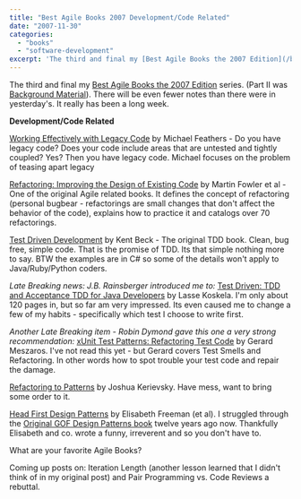 ```yaml
---
title: "Best Agile Books 2007 Development/Code Related"
date: "2007-11-30"
categories: 
  - "books"
  - "software-development"
excerpt: 'The third and final my [Best Agile Books the 2007 Edition](/blog/best-agile-book)'
---
```


The third and final my [Best Agile Books the 2007 Edition](/blog/best-agile-book) series. (Part II was [Background Material](/blog/best-agile-bo-1)). There will be even fewer notes than there were in yesterday's. It really has been a long week.

**Development/Code Related**

[Working Effectively with Legacy Code](external:https://www.amazon.com/Working-Effectively-Legacy-Robert-Martin/dp/0131177052/&tag=notesfromatoo-20) by Michael Feathers - Do you have legacy code? Does your code include areas that are untested and tightly coupled? Yes? Then you have legacy code. Michael focuses on the problem of teasing apart legacy

[Refactoring: Improving the Design of Existing Code](external:https://www.amazon.com/Refactoring-Improving-Existing-Addison-Wesley-Technology/dp/0201485672/&tag=notesfromatoo-20) by Martin Fowler et al - One of the original Agile related books. It defines the concept of refactoring (personal bugbear - refactorings are small changes that don't affect the behavior of the code), explains how to practice it and catalogs over 70 refactorings.

[Test Driven Development](external:https://www.amazon.com/Test-Driven-Development-Addison-Wesley-Signature/dp/0321146530/&tag=notesfromatoo-20) by Kent Beck - The original TDD book. Clean, bug free, simple code. That is the promise of TDD. Its that simple nothing more to say. BTW the examples are in C# so some of the details won't apply to Java/Ruby/Python coders.

_Late Breaking news: J.B. Rainsberger introduced me to:_ [Test Driven: TDD and Acceptance TDD for Java Developers](external:https://www.amazon.com/Test-Driven-Acceptance-Java-Developers/dp/1932394850/&tag=notesfromatoo-20) by Lasse Koskela. I'm only about 120 pages in, but so far am very impressed. Its even caused me to change a few of my habits - specifically which test I choose to write first.

_Another Late Breaking item - Robin Dymond gave this one a very strong recommendation:_ [xUnit Test Patterns: Refactoring Test Code](external:https://www.amazon.com/xUnit-Test-Patterns-Refactoring-Addison-Wesley/dp/0131495054/&tag=notesfromatoo-20) by Gerard Meszaros. I've not read this yet - but Gerard covers Test Smells and Refactoring. In other words how to spot trouble your test code and repair the damage.

[Refactoring to Patterns](external:https://www.amazon.com/Refactoring-Patterns-Addison-Wesley-Signature-Kerievsky/dp/0321213351/&tag=notesfromatoo-20) by Joshua Kerievsky. Have mess, want to bring some order to it.

[Head First Design Patterns](external:https://www.amazon.com/Head-First-Design-Patterns/dp/0596007124/&tag=notesfromatoo-20) by Elisabeth Freeman (et al). I struggled through the [Original GOF Design Patterns book](external:https://www.amazon.com/Design-Patterns-Object-Oriented-Addison-Wesley-Professional/dp/0201633612//&tag=notesfromatoo-20) twelve years ago now. Thankfully Elisabeth and co. wrote a funny, irreverent and so you don't have to.

What are your favorite Agile Books?

Coming up posts on: Iteration Length (another lesson learned that I didn't think of in my original post) and Pair Programming vs. Code Reviews a rebuttal.
